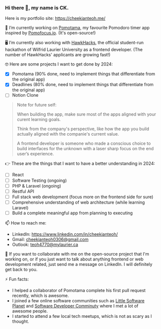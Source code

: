 ### Hi there 👋, my name is CK.

Here is my portfolio site: https://cheekianteoh.me/

🔭 I’m currently working on [Pomotama](https://pomotama.netlify.app/), my favourite Pomodoro timer app inspired by [Pomofocus.io](https://pomofocus.io/). (It's open-source!)

🖥️ I’m currently also working with [HawkHacks](https://hawkhacks.ca/), the official student-run hackathon of Wilfrid Laurier University as a frontend developer. (The number of HawkHacks' applicants are growing fast!)

🤓 Here are some projects I want to get done by 2024:
  - [X] Pomotama (90% done, need to implement things that differentiate from the original app)
  - [X] Deadlines (80% done, need to implement things that differentiate from the original app)
  - [ ] Notion Clone

> Note for future self:
>
> When building the app, make sure most of the apps aligned with your curent learning goals.
> 
> Think from the company's perspective, like how the app you build actually aligned with the companie's current value.
>
> A frontend developer is someone who made a conscious choice to build interfaces for the unknown with a laser sharp focus on the end user’s experience.

👉 These are the things that I want to have a better understanding in 2024:
  - [ ] React
  - [ ] Software Testing (ongoing)
  - [ ] PHP & Laravel (ongoing)
  - [ ] Restful API
  - [ ] Full stack web development (focus more on the frontend side for sure)
  - [ ] Comprehensive understanding of web architecture (while learning Laravel)
  - [ ] Build a complete meaningful app from planning to executing

📫 How to reach me:
  - LinkedIn: https://www.linkedin.com/in/cheekianteoh/
  - Gmail: cheekianteoh0306@gmail.com
  - Outlook: teoh4770@mylaurier.ca

💬 If you want to collaborate with me on the open-source project that I'm working on, or if you just want to talk about anything frontend or web development related, just send me a message on LinkedIn. I will definitely get back to you.

⚡ Fun facts:
  - I helped a collaborator of Pomotama complete his first pull request recently, which is awesome.
  - I joined a few online software communities such as [Little Software Planet](https://littlesoftwareplanet.com/) and [Software Developer Comminuty](https://www.skool.com/software-developer-academy) where I met a lot of awesome people.
  - I started to attend a few local tech meetups, which is not as scary as I thought.
